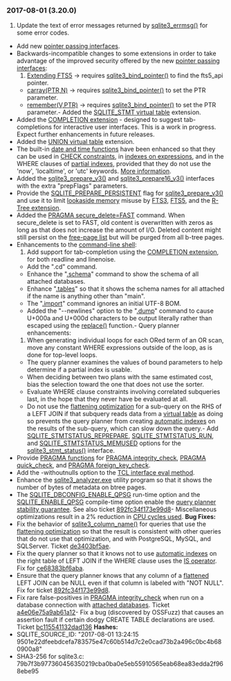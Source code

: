 ### 2017\-08\-01 (3\.20\.0\)

1. Update the text of error messages returned by [sqlite3\_errmsg()](c3ref/errcode.html) for some
 error codes.
- Add new [pointer passing interfaces](bindptr.html).
- Backwards\-incompatible changes to some extensions in order to take
 advantage of the improved security offered by the new
 [pointer passing interfaces](bindptr.html):
	1. [Extending FTS5](fts5.html#extending_fts5) → requires [sqlite3\_bind\_pointer()](c3ref/bind_blob.html) to find
	 the fts5\_api pointer.
	 - [carray(PTR,N)](carray.html) → requires [sqlite3\_bind\_pointer()](c3ref/bind_blob.html) to set the PTR parameter.
	 - [remember(V,PTR)](https://www.sqlite.org/src/file/ext/misc/remember.c)
	 → requires [sqlite3\_bind\_pointer()](c3ref/bind_blob.html) to set the PTR parameter.- Added the [SQLITE\_STMT virtual table](stmt.html) extension.
- Added the [COMPLETION extension](completion.html) \- designed to suggest
 tab\-completions for interactive user interfaces. This is a work in progress.
 Expect further enhancements in future releases.
- Added the [UNION virtual table](unionvtab.html) extension.
- The built\-in [date and time functions](lang_datefunc.html) have been enhanced so that they can be
 used in [CHECK constraints](lang_createtable.html#ckconst), in [indexes on expressions](expridx.html), and in the WHERE clauses
 of [partial indexes](partialindex.html), provided that they do not use the 'now', 'localtime', or
 'utc' keywords. [More information](deterministic.html#dtexception).
- Added the [sqlite3\_prepare\_v3()](c3ref/prepare.html) and [sqlite3\_prepare16\_v3()](c3ref/prepare.html) interfaces
 with the extra "prepFlags" parameters.
- Provide the [SQLITE\_PREPARE\_PERSISTENT](c3ref/c_prepare_normalize.html#sqlitepreparepersistent) flag for [sqlite3\_prepare\_v3()](c3ref/prepare.html) and
 use it to limit [lookaside memory](malloc.html#lookaside) misuse by [FTS3](fts3.html), [FTS5](fts5.html), and the
 [R\-Tree extension](rtree.html).
- Added the [PRAGMA secure\_delete\=FAST](pragma.html#pragma_secure_delete) command. When secure\_delete is
 set to FAST, old content is overwritten with zeros as long as that does
 not increase the amount of I/O. Deleted content might still persist on
 the [free\-page list](fileformat2.html#freelist) but will be purged from all b\-tree pages.
- Enhancements to the [command\-line shell](cli.html):
	1. Add support for tab\-completion using the [COMPLETION extension](completion.html), for
	 both readline and linenoise.
	 - Add the ".cd" command.
	 - Enhance the "[.schema](cli.html#dschema)" command to show the schema of all attached
	 databases.
	 - Enhance "[.tables](cli.html#dtables)" so that it shows the schema names for all attached
	 if the name is anything other than "main".
	 - The "[.import](cli.html#csv)" command ignores an initial UTF\-8 BOM.
	 - Added the "\-\-newlines" option to the "[.dump](cli.html#dump)" command to cause U\+000a and
	 U\+000d characters to be output literally rather than escaped using the
	 [replace()](lang_corefunc.html#replace) function.- Query planner enhancements:
	1. When generating individual loops for each ORed term of an OR scan,
	 move any constant WHERE expressions outside of the loop, as is
	 done for top\-level loops.
	 - The query planner examines the values of bound parameters to help
	 determine if a partial index is usable.
	 - When deciding between two plans with the same estimated cost, bias
	 the selection toward the one that does not use the sorter.
	 - Evaluate WHERE clause constraints involving correlated subqueries
	 last, in the hope that they never have be evaluated at all.
	 - Do not use the [flattening optimization](optoverview.html#flattening) for a sub\-query on the RHS
	 of a LEFT JOIN if that subquery reads data from a [virtual table](vtab.html) as
	 doing so prevents the query planner from creating [automatic indexes](optoverview.html#autoindex)
	 on the results of the sub\-query, which can slow down the query.- Add [SQLITE\_STMTSTATUS\_REPREPARE](c3ref/c_stmtstatus_counter.html#sqlitestmtstatusreprepare), [SQLITE\_STMTSTATUS\_RUN](c3ref/c_stmtstatus_counter.html#sqlitestmtstatusrun),
 and [SQLITE\_STMTSTATUS\_MEMUSED](c3ref/c_stmtstatus_counter.html#sqlitestmtstatusmemused) options for the
 [sqlite3\_stmt\_status()](c3ref/stmt_status.html) interface.
- Provide [PRAGMA functions](pragma.html#pragfunc) for
 [PRAGMA integrity\_check](pragma.html#pragma_integrity_check), [PRAGMA quick\_check](pragma.html#pragma_quick_check), and
 [PRAGMA foreign\_key\_check](pragma.html#pragma_foreign_key_check).
- Add the \-withoutnulls option to the [TCL interface eval method](tclsqlite.html#eval).
- Enhance the [sqlite3\_analyzer.exe](sqlanalyze.html) utility program so that it shows
 the number of bytes of metadata on btree pages.
- The [SQLITE\_DBCONFIG\_ENABLE\_QPSG](c3ref/c_dbconfig_defensive.html#sqlitedbconfigenableqpsg) run\-time option and the
 [SQLITE\_ENABLE\_QPSG](compile.html#enable_qpsg) compile\-time option enable the
 [query planner stability guarantee](queryplanner-ng.html#qpstab). See also ticket
 [892fc34f173e99d8](https://www.sqlite.org/src/info/892fc34f173e99d8)- Miscellaneous optimizations result in a 2% reduction in [CPU cycles used](cpu.html).
**Bug Fixes:**
- Fix the behavior of [sqlite3\_column\_name()](c3ref/column_name.html) for queries that use the
 [flattening optimization](optoverview.html#flattening) so that the result is consistent with other
 queries that do not use that optimization, and with PostgreSQL, MySQL,
 and SQLServer. Ticket [de3403bf5ae](https://sqlite.org/src/info/de3403bf5ae).
- Fix the query planner so that it knows not to use [automatic indexes](optoverview.html#autoindex)
 on the right table of LEFT JOIN if the WHERE clause uses the [IS operator](lang_expr.html#isisnot).
 Fix for [ce68383bf6aba](https://sqlite.org/src/info/ce68383bf6aba).
- Ensure that the query planner knows that any column of a
 [flattened](optoverview.html#flattening) LEFT JOIN can be NULL even
 if that column is labeled with "NOT NULL". Fix for ticket
 [892fc34f173e99d8](https://sqlite.org/src/info/892fc34f173e99d8).
- Fix rare false\-positives in [PRAGMA integrity\_check](pragma.html#pragma_integrity_check) when run on a database connection
 with [attached databases](lang_attach.html). Ticket
 [a4e06e75a9ab61a12](https://sqlite.org/src/info/a4e06e75a9ab61a12)- Fix a bug (discovered by OSSFuzz) that causes an assertion fault if certain
 dodgy CREATE TABLE declarations are used. Ticket
 [bc115541132dad136](https://sqlite.org/src/info/bc115541132dad136)
**Hashes:**
- SQLITE\_SOURCE\_ID: "2017\-08\-01 13:24:15 9501e22dfeebdcefa783575e47c60b514d7c2e0cad73b2a496c0bc4b680900a8"
- SHA3\-256 for sqlite3\.c: 79b7f3b977360456350219cba0ba0e5eb55910565eab68ea83edda2f968ebe95




